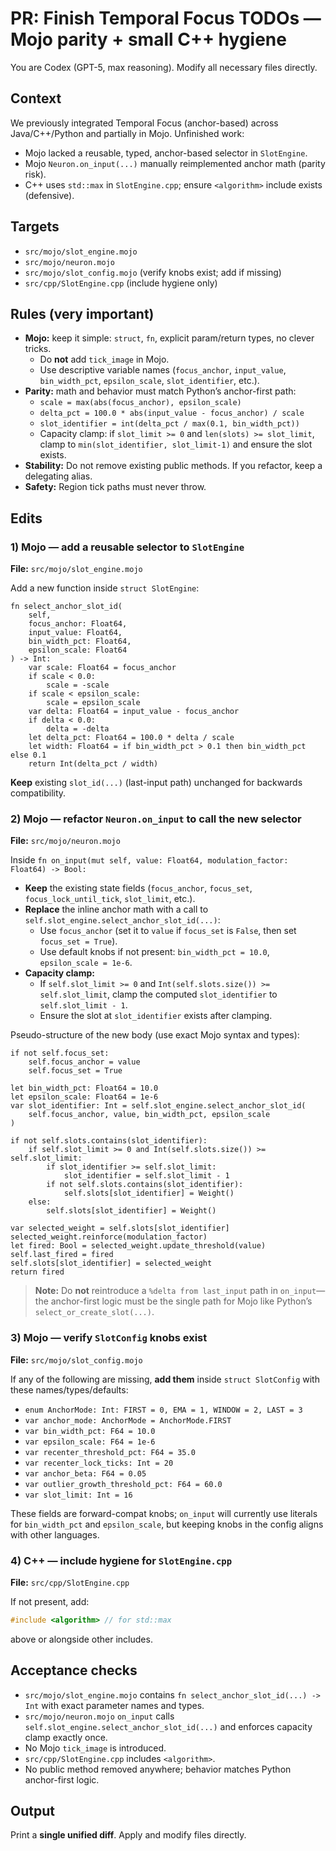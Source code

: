 # PR: Finish Temporal Focus TODOs — Mojo parity + small C++ hygiene

You are Codex (GPT-5, max reasoning). Modify all necessary files directly.

## Context
We previously integrated Temporal Focus (anchor-based) across Java/C++/Python and partially in Mojo.
Unfinished work:
- Mojo lacked a reusable, typed, anchor-based selector in `SlotEngine`.
- Mojo `Neuron.on_input(...)` manually reimplemented anchor math (parity risk).
- C++ uses `std::max` in `SlotEngine.cpp`; ensure `<algorithm>` include exists (defensive).

## Targets
- `src/mojo/slot_engine.mojo`
- `src/mojo/neuron.mojo`
- `src/mojo/slot_config.mojo` (verify knobs exist; add if missing)
- `src/cpp/SlotEngine.cpp` (include hygiene only)

## Rules (very important)
- **Mojo:** keep it simple: `struct`, `fn`, explicit param/return types, no clever tricks.
  - Do **not** add `tick_image` in Mojo.
  - Use descriptive variable names (`focus_anchor`, `input_value`, `bin_width_pct`, `epsilon_scale`, `slot_identifier`, etc.).
- **Parity:** math and behavior must match Python’s anchor-first path:
  - `scale = max(abs(focus_anchor), epsilon_scale)`
  - `delta_pct = 100.0 * abs(input_value - focus_anchor) / scale`
  - `slot_identifier = int(delta_pct / max(0.1, bin_width_pct))`
  - Capacity clamp: if `slot_limit >= 0` and `len(slots) >= slot_limit`, clamp to `min(slot_identifier, slot_limit-1)` and ensure the slot exists.
- **Stability:** Do not remove existing public methods. If you refactor, keep a delegating alias.
- **Safety:** Region tick paths must never throw.

## Edits

### 1) Mojo — add a reusable selector to `SlotEngine`
**File:** `src/mojo/slot_engine.mojo`

Add a new function inside `struct SlotEngine`:

```mojo
fn select_anchor_slot_id(
    self,
    focus_anchor: Float64,
    input_value: Float64,
    bin_width_pct: Float64,
    epsilon_scale: Float64
) -> Int:
    var scale: Float64 = focus_anchor
    if scale < 0.0:
        scale = -scale
    if scale < epsilon_scale:
        scale = epsilon_scale
    var delta: Float64 = input_value - focus_anchor
    if delta < 0.0:
        delta = -delta
    let delta_pct: Float64 = 100.0 * delta / scale
    let width: Float64 = if bin_width_pct > 0.1 then bin_width_pct else 0.1
    return Int(delta_pct / width)
```

**Keep** existing `slot_id(...)` (last-input path) unchanged for backwards compatibility.

### 2) Mojo — refactor `Neuron.on_input` to call the new selector
**File:** `src/mojo/neuron.mojo`

Inside `fn on_input(mut self, value: Float64, modulation_factor: Float64) -> Bool:`
- **Keep** the existing state fields (`focus_anchor`, `focus_set`, `focus_lock_until_tick`, `slot_limit`, etc.).
- **Replace** the inline anchor math with a call to `self.slot_engine.select_anchor_slot_id(...)`:
  - Use `focus_anchor` (set it to `value` if `focus_set` is `False`, then set `focus_set = True`).
  - Use default knobs if not present: `bin_width_pct = 10.0`, `epsilon_scale = 1e-6`.
- **Capacity clamp:**
  - If `self.slot_limit >= 0` and `Int(self.slots.size()) >= self.slot_limit`, clamp the computed `slot_identifier` to `self.slot_limit - 1`.
  - Ensure the slot at `slot_identifier` exists after clamping.

Pseudo-structure of the new body (use exact Mojo syntax and types):
```mojo
if not self.focus_set:
    self.focus_anchor = value
    self.focus_set = True

let bin_width_pct: Float64 = 10.0
let epsilon_scale: Float64 = 1e-6
var slot_identifier: Int = self.slot_engine.select_anchor_slot_id(
    self.focus_anchor, value, bin_width_pct, epsilon_scale
)

if not self.slots.contains(slot_identifier):
    if self.slot_limit >= 0 and Int(self.slots.size()) >= self.slot_limit:
        if slot_identifier >= self.slot_limit:
            slot_identifier = self.slot_limit - 1
        if not self.slots.contains(slot_identifier):
            self.slots[slot_identifier] = Weight()
    else:
        self.slots[slot_identifier] = Weight()

var selected_weight = self.slots[slot_identifier]
selected_weight.reinforce(modulation_factor)
let fired: Bool = selected_weight.update_threshold(value)
self.last_fired = fired
self.slots[slot_identifier] = selected_weight
return fired
```

> **Note:** Do **not** reintroduce a `%delta from last_input` path in `on_input`—the anchor-first logic must be the single path for Mojo like Python’s `select_or_create_slot(...)`.

### 3) Mojo — verify `SlotConfig` knobs exist
**File:** `src/mojo/slot_config.mojo`

If any of the following are missing, **add them** inside `struct SlotConfig` with these names/types/defaults:
- `enum AnchorMode: Int: FIRST = 0, EMA = 1, WINDOW = 2, LAST = 3`
- `var anchor_mode: AnchorMode = AnchorMode.FIRST`
- `var bin_width_pct: F64 = 10.0`
- `var epsilon_scale: F64 = 1e-6`
- `var recenter_threshold_pct: F64 = 35.0`
- `var recenter_lock_ticks: Int = 20`
- `var anchor_beta: F64 = 0.05`
- `var outlier_growth_threshold_pct: F64 = 60.0`
- `var slot_limit: Int = 16`

These fields are forward-compat knobs; `on_input` will currently use literals for `bin_width_pct` and `epsilon_scale`, but keeping knobs in the config aligns with other languages.

### 4) C++ — include hygiene for `SlotEngine.cpp`
**File:** `src/cpp/SlotEngine.cpp`

If not present, add:
```cpp
#include <algorithm> // for std::max
```
above or alongside other includes.

## Acceptance checks
- `src/mojo/slot_engine.mojo` contains `fn select_anchor_slot_id(...) -> Int` with exact parameter names and types.
- `src/mojo/neuron.mojo` `on_input` calls `self.slot_engine.select_anchor_slot_id(...)` and enforces capacity clamp exactly once.
- No Mojo `tick_image` is introduced.
- `src/cpp/SlotEngine.cpp` includes `<algorithm>`.
- No public method removed anywhere; behavior matches Python anchor-first logic.

## Output
Print a **single unified diff**. Apply and modify files directly.
